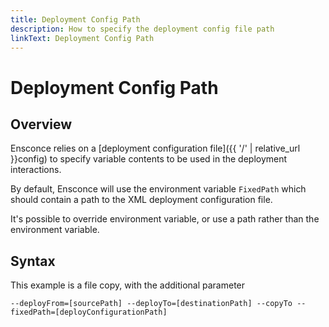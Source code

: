 ```yaml
---
title: Deployment Config Path
description: How to specify the deployment config file path
linkText: Deployment Config Path
---
```


# Deployment Config Path

## Overview

Ensconce relies on a [deployment configuration file]({{ '/' | relative_url }}config) to specify variable contents to be used in the deployment interactions.

By default, Ensconce will use the environment variable `FixedPath` which should contain a path to the XML deployment configuration file.

It's possible to override environment variable, or use a path rather than the environment variable.

## Syntax

This example is a file copy, with the additional parameter

`--deployFrom=[sourcePath] --deployTo=[destinationPath] --copyTo --fixedPath=[deployConfigurationPath]`
